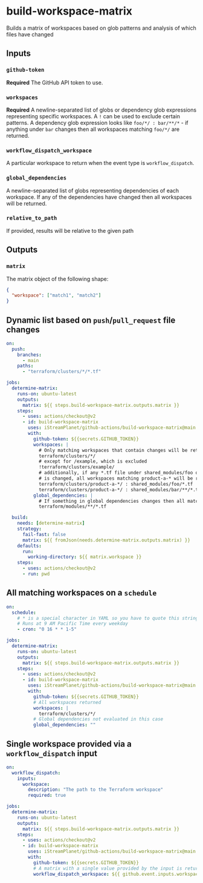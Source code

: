 # build-workspace-matrix

Builds a matrix of workspaces based on glob patterns and analysis of which files have changed

## Inputs

### `github-token`

**Required** The GitHub API token to use.

### `workspaces`

**Required** A newline-separated list of globs or dependency glob expressions representing specific workspaces. A `!` can be used to exclude certain patterns.
A dependency glob expression looks like `foo/*/ : bar/**/*` - if anything under `bar` changes then all workspaces matching `foo/*/` are returned.

### `workflow_dispatch_workspace`

A particular workspace to return when the event type is `workflow_dispatch`.

### `global_dependencies`

A newline-separated list of globs representing dependencies of each workspace. If any of the dependencies have changed then all workspaces will be returned.

### `relative_to_path`

If provided, results will be relative to the given path

## Outputs

### `matrix`

The matrix object of the following shape:

```json
{
  "workspace": ["match1", "match2"]
}
```

## Dynamic list based on `push`/`pull_request` file changes

```yaml
on:
  push:
    branches:
      - main
    paths:
      - "terraform/clusters/*/*.tf"

jobs:
  determine-matrix:
    runs-on: ubuntu-latest
    outputs:
      matrix: ${{ steps.build-workspace-matrix.outputs.matrix }}
    steps:
      - uses: actions/checkout@v2
      - id: build-workspace-matrix
        uses: iStreamPlanet/github-actions/build-workspace-matrix@main
        with:
          github-token: ${{secrets.GITHUB_TOKEN}}
          workspaces: |
            # Only matching workspaces that contain changes will be returned
            terraform/clusters/*/
            # except for /example, which is excluded
            !terraform/clusters/example/
            # additionally, if any *.tf file under shared_modules/foo or shared_modules/bar (recursively)
            # is changed, all workspaces matching product-a-* will be returned
            terraform/clusters/product-a-*/ : shared_modules/foo/*.tf
            terraform/clusters/product-a-*/ : shared_modules/bar/**/*.tf
          global_dependencies: |
            # If something in global dependencies changes then all matched workspaces are returned
            terraform/modules/**/*.tf

  build:
    needs: [determine-matrix]
    strategy:
      fail-fast: false
      matrix: ${{ fromJson(needs.determine-matrix.outputs.matrix) }}
    defaults:
      run:
        working-directory: ${{ matrix.workspace }}
    steps:
      - uses: actions/checkout@v2
      - run: pwd
```

## All matching workspaces on a `schedule`

```yaml
on:
  schedule:
    # * is a special character in YAML so you have to quote this string
    # Runs at 9 AM Pacific Time every weekday
    - cron: "0 16 * * 1-5"

jobs:
  determine-matrix:
    runs-on: ubuntu-latest
    outputs:
      matrix: ${{ steps.build-workspace-matrix.outputs.matrix }}
    steps:
      - uses: actions/checkout@v2
      - id: build-workspace-matrix
        uses: iStreamPlanet/github-actions/build-workspace-matrix@main
        with:
          github-token: ${{secrets.GITHUB_TOKEN}}
          # All workspaces returned
          workspaces: |
            terraform/clusters/*/
          # Global dependencies not evaluated in this case
          global_dependencies: ""
```

## Single workspace provided via a `workflow_dispatch` input

```yaml
on:
  workflow_dispatch:
    inputs:
      workspace:
        description: "The path to the Terraform workspace"
        required: true

jobs:
  determine-matrix:
    runs-on: ubuntu-latest
    outputs:
      matrix: ${{ steps.build-workspace-matrix.outputs.matrix }}
    steps:
      - uses: actions/checkout@v2
      - id: build-workspace-matrix
        uses: iStreamPlanet/github-actions/build-workspace-matrix@main
        with:
          github-token: ${{secrets.GITHUB_TOKEN}}
          # A matrix with a single value provided by the input is returned
          workflow_dispatch_workspace: ${{ github.event.inputs.workspace }}
```
